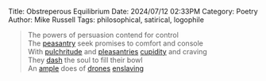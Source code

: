 Title: Obstreperous Equilibrium
Date: 2024/07/12 02:33PM
Category: Poetry
Author: Mike Russell
Tags: philosophical, satirical, logophile

> The powers of persuasion contend for control<br>
> The [peasantry](https://www.merriam-webster.com/dictionary/peasantry) seek promises to comfort and console<br>
> With [pulchritude](https://www.merriam-webster.com/dictionary/pulchritude) and [pleasantries](https://www.merriam-webster.com/dictionary/pleasantries) [cupidity](https://www.merriam-webster.com/dictionary/cupidity) and craving<br>
> They [dash](https://www.merriam-webster.com/dictionary/dash) the soul to fill their bowl<br>
> An [ample](https://www.merriam-webster.com/dictionary/ample) does of [drones](https://www.merriam-webster.com/dictionary/drones) [enslaving](https://www.merriam-webster.com/dictionary/enslaving)